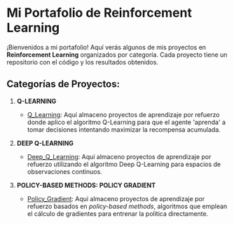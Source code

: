 # Mi Portafolio de Reinforcement Learning

¡Bienvenidos a mi portafolio! Aquí verás algunos de mis proyectos en **Reinforcement Learning** organizados por categoría. Cada proyecto tiene un repositorio con el código y los resultados obtenidos.

## Categorías de Proyectos:

1. **Q-LEARNING**
   - [Q_Learning](./Q-LEARNING): Aquí almaceno proyectos de aprendizaje por refuerzo donde aplico el algoritmo Q-Learning para que el agente 'aprenda' a tomar decisiones intentando maximizar la recompensa acumulada.

2. **DEEP Q-LEARNING**
   - [Deep_Q_Learning](./DEEP-Q-LEARNING): Aquí almaceno proyectos de aprendizaje por refuerzo utilizando el algoritmo Deep Q-Learning para espacios de observaciones continuos.

3. **POLICY-BASED METHODS: POLICY GRADIENT**
   - [Policy_Gradient](./POLICY-GRADIENT): Aquí almaceno proyectos de aprendizaje por refuerzo basados en *policy-based methods*, algoritmos que emplean el cálculo de gradientes para entrenar la política directamente.
